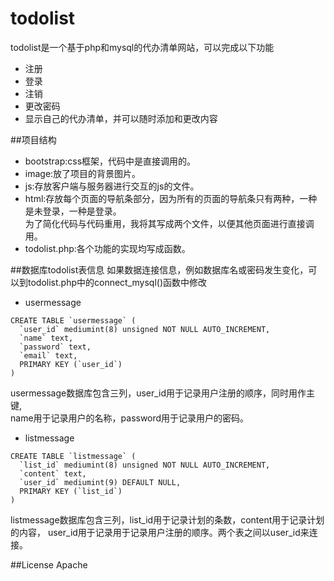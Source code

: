 # todolist
todolist是一个基于php和mysql的代办清单网站，可以完成以下功能  
* 注册  
* 登录  
* 注销
* 更改密码
* 显示自己的代办清单，并可以随时添加和更改内容

##项目结构
* bootstrap:css框架，代码中是直接调用的。
* image:放了项目的背景图片。
* js:存放客户端与服务器进行交互的js的文件。
* html:存放每个页面的导航条部分，因为所有的页面的导航条只有两种，一种是未登录，一种是登录。  
为了简化代码与代码重用，我将其写成两个文件，以便其他页面进行直接调用。
* todolist.php:各个功能的实现均写成函数。

##数据库todolist表信息
如果数据连接信息，例如数据库名或密码发生变化，可以到todolist.php中的connect_mysql()函数中修改
* usermessage
```
CREATE TABLE `usermessage` (
  `user_id` mediumint(8) unsigned NOT NULL AUTO_INCREMENT,
  `name` text,
  `password` text,
  `email` text,
  PRIMARY KEY (`user_id`)
)
```
usermessage数据库包含三列，user_id用于记录用户注册的顺序，同时用作主键,    
name用于记录用户的名称，password用于记录用户的密码。

* listmessage

```
CREATE TABLE `listmessage` (
  `list_id` mediumint(8) unsigned NOT NULL AUTO_INCREMENT,
  `content` text,
  `user_id` mediumint(9) DEFAULT NULL,
  PRIMARY KEY (`list_id`)
) 
```
listmessage数据库包含三列，list_id用于记录计划的条数，content用于记录计划的内容，
user_id用于记录用于记录用户注册的顺序。两个表之间以user_id来连接。

##License
Apache 









